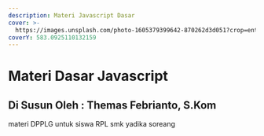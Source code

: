 ```yaml
---
description: Materi Javascript Dasar
cover: >-
  https://images.unsplash.com/photo-1605379399642-870262d3d051?crop=entropy&cs=tinysrgb&fm=jpg&ixid=MnwxOTcwMjR8MHwxfHNlYXJjaHwzfHxwcm9ncmFtbWluZ3xlbnwwfHx8fDE2NTkzNjMyMzA&ixlib=rb-1.2.1&q=80
coverY: 583.0925110132159
---
```


# Materi Dasar Javascript

## Di Susun Oleh : Themas Febrianto, S.Kom

materi DPPLG untuk siswa RPL smk yadika soreang
